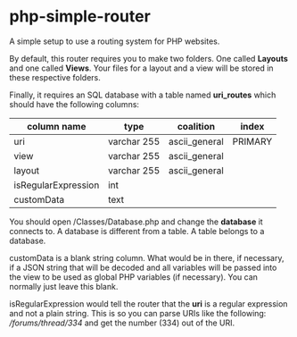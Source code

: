 
# php-simple-router
A simple setup to use a routing system for PHP websites. 

By default, this router requires you to make two folders. One called **Layouts** and one called **Views**. Your files for a layout and a view will be stored in these respective folders.

Finally, it requires an SQL database with a table named **uri_routes** which should have the following columns:

| column name | type | coalition | index |
| -- | -- | -- | -- |
| uri | varchar 255 | ascii_general | PRIMARY |
| view | varchar 255 | ascii_general | |
| layout | varchar 255 | ascii_general | |
| isRegularExpression | int | | |
| customData | text | | |

You should open /Classes/Database.php and change the **database** it connects to. A database is different from a table. A table belongs to a database. 

customData is a blank string column. What would be in there, if necessary, if a JSON string that will be decoded and all variables will be passed into the view to be used as global PHP variables (if necessary). You can normally just leave this blank.

isRegularExpression would tell the router that the **uri** is a regular expression and not a plain string. This is so you can parse URIs like the following: */forums/thread/334* and get the number (334) out of the URI.
